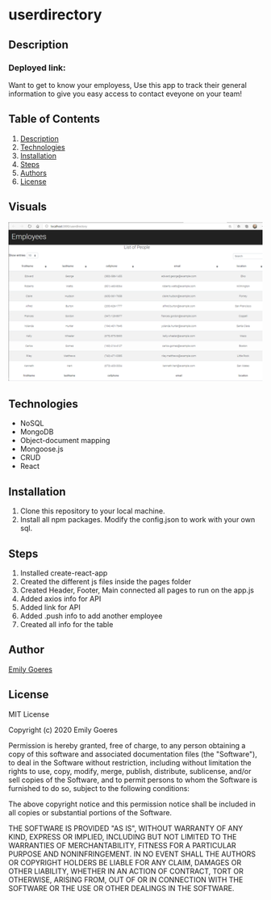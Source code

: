 # userdirectory

## Description
### Deployed link: 
<!-- ### Deployed Link: https://drive.google.com/file/d/1-XAT8Oc79o2i-m3acG4mLPja_KHGTECF/view -->
Want to get to know your employess, Use this app to track their general information to give you easy access to contact eveyone on your team!

## Table of Contents
1. [Description](#-Description)
1. [Technologies](#Technologies)
1. [Installation](#Installation)
1. [Steps](#Steps)
1. [Authors](#Authors)
1. [License](#License)

## Visuals 

![userDirectory](https://github.com/emilygoeres/userdirectory/blob/main/userdirectory.PNG)

## Technologies 
* NoSQL
* MongoDB
* Object-document mapping
* Mongoose.js
* CRUD
* React

## Installation
1. Clone this repository to your local machine. 
1. Install all npm packages. Modify the config.json to work with your own sql.  
    
## Steps
1. Installed create-react-app
2. Created the different js files inside the pages folder
3. Created Header, Footer, Main connected all pages to run on the app.js
4. Added axios info for API
5. Added link for API
6. Added .push info to add another employee
7. Created all info for the table

## Author

[Emily Goeres](https://github.com/emilygoeres)

## License 

MIT License

Copyright (c) 2020  Emily Goeres

Permission is hereby granted, free of charge, to any person obtaining a copy of this software and associated documentation files (the "Software"), to deal in the Software without restriction, including without limitation the rights to use, copy, modify, merge, publish, distribute, sublicense, and/or sell copies of the Software, and to permit persons to whom the Software is furnished to do so, subject to the following conditions:

The above copyright notice and this permission notice shall be included in all copies or substantial portions of the Software.

THE SOFTWARE IS PROVIDED "AS IS", WITHOUT WARRANTY OF ANY KIND, EXPRESS OR IMPLIED, INCLUDING BUT NOT LIMITED TO THE WARRANTIES OF MERCHANTABILITY, FITNESS FOR A PARTICULAR PURPOSE AND NONINFRINGEMENT. IN NO EVENT SHALL THE AUTHORS OR COPYRIGHT HOLDERS BE LIABLE FOR ANY CLAIM, DAMAGES OR OTHER LIABILITY, WHETHER IN AN ACTION OF CONTRACT, TORT OR OTHERWISE, ARISING FROM, OUT OF OR IN CONNECTION WITH THE SOFTWARE OR THE USE OR OTHER DEALINGS IN THE SOFTWARE.